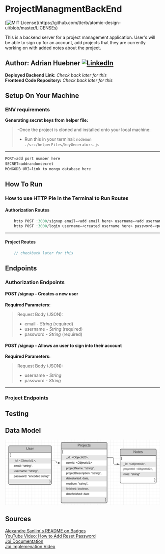 # ProjectManagmentBackEnd

[![MIT License](https://img.shields.io/apm/l/atomic-design-ui.svg?)](https://github.com/tterb/atomic-design-ui/blob/master/LICENSEs)

This is a backend server for a project management application. User's will be able to sign up for an account, add projects that they are currently working on with added notes about the project.

## **Author:** Adrian Huebner [![LinkedIn](https://img.shields.io/badge/LinkedIn-0077B5?style=for-the-badge&logo=linkedin&logoColor=white)](https://www.linkedin.com/in/adrianhuebner/)

**Deployed Backend Link:** *Check back later for this*  
**Frontend Code Repository:** *Check back later for this*

## Setup On Your Machine

### ENV requirements

**Generating secret keys from helper file:**  
>-Once the project is cloned and installed onto your local machine:  
  >- Run this in your terminal: `nodemon ./src/helperFiles/keyGenerators.js`

---

```js
PORT=add port number here  
SECRET=addrandomsecret  
MONGODB_URI=link to mongo database here
```

## How To Run

### How to use HTTP Pie in the Terminal to Run Routes

#### Authorization Routes

``` js
    http POST :3000/signup email=<add email here> username=<add username here> password=<add password here>  
    http POST :3000/login username=<created username here> password=<password created here>
```

---

#### Project Routes

```js
    // checkback later for this
```

## Endpoints

### Authorization Endpoints

#### **POST /signup** - Creates a new user

**Required Parameters:**

>Request Body (JSON):
>- email - _String_ (required)
>- username - _String_ (required)
>- password - _String_ (required)

#### **POST /signup** - Allows an user to sign into their account

**Required Parameters:**

>Request Body (JSON):
>- username - _String_
>- password - _String_

---

### Project Endpoints

## Testing

## Data Model

![DataModel](./assets/DataModel.png)

## Sources

[Alexandre Sanlim's README on Badges](https://github.com/alexandresanlim/Badges4-README.md-Profile)  
[YouTube Video: How to Add Reset Password](https://www.youtube.com/watch?v=lLVmH6SB2Z4)  
[Joi Documentation](https://joi.dev/)  
[Joi Implemenation Video](https://www.youtube.com/watch?v=u9kxYilQ9l8&t=381s)
